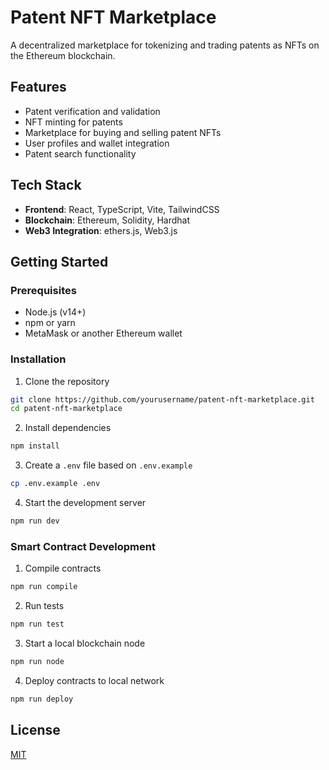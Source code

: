 # Patent NFT Marketplace

A decentralized marketplace for tokenizing and trading patents as NFTs on the Ethereum blockchain.

## Features

- Patent verification and validation
- NFT minting for patents
- Marketplace for buying and selling patent NFTs
- User profiles and wallet integration
- Patent search functionality

## Tech Stack

- **Frontend**: React, TypeScript, Vite, TailwindCSS
- **Blockchain**: Ethereum, Solidity, Hardhat
- **Web3 Integration**: ethers.js, Web3.js

## Getting Started

### Prerequisites

- Node.js (v14+)
- npm or yarn
- MetaMask or another Ethereum wallet

### Installation

1. Clone the repository
```bash
git clone https://github.com/yourusername/patent-nft-marketplace.git
cd patent-nft-marketplace
```

2. Install dependencies
```bash
npm install
```

3. Create a `.env` file based on `.env.example`
```bash
cp .env.example .env
```

4. Start the development server
```bash
npm run dev
```

### Smart Contract Development

1. Compile contracts
```bash
npm run compile
```

2. Run tests
```bash
npm run test
```

3. Start a local blockchain node
```bash
npm run node
```

4. Deploy contracts to local network
```bash
npm run deploy
```

## License

[MIT](LICENSE)
